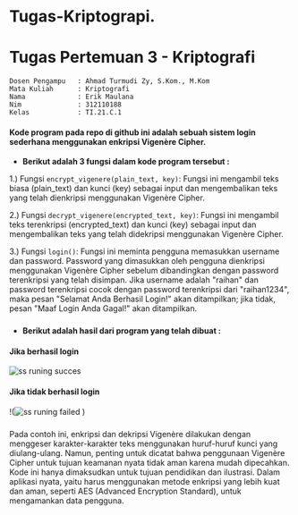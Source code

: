 # Tugas-Kriptograpi.
# Tugas Pertemuan 3 - Kriptografi
```
Dosen Pengampu   : Ahmad Turmudi Zy, S.Kom., M.Kom
Mata Kuliah      : Kriptografi
Nama             : Erik Maulana
Nim              : 312110188
Kelas            : TI.21.C.1
```
#### Kode program pada repo di github ini adalah sebuah sistem login sederhana menggunakan enkripsi Vigenère Cipher.
* **Berikut adalah 3 fungsi dalam kode program tersebut :**

1.) Fungsi `encrypt_vigenere(plain_text, key)`: Fungsi ini mengambil teks biasa (plain_text) dan kunci (key) sebagai input dan mengembalikan teks yang telah dienkripsi menggunakan Vigenère Cipher.

2.) Fungsi `decrypt_vigenere(encrypted_text, key)`: Fungsi ini mengambil teks terenkripsi (encrypted_text) dan kunci (key) sebagai input dan mengembalikan teks yang telah didekripsi menggunakan Vigenère Cipher.

3.) Fungsi `login()`: Fungsi ini meminta pengguna memasukkan username dan password. Password yang dimasukkan oleh pengguna dienkripsi menggunakan Vigenère Cipher sebelum dibandingkan dengan password terenkripsi yang telah disimpan. Jika username adalah "raihan" dan password terenkripsi cocok dengan password terenkripsi dari "raihan1234", maka pesan "Selamat Anda Berhasil Login!" akan ditampilkan; jika tidak, pesan "Maaf Login Anda Gagal!" akan ditampilkan.
###

* **Berikut adalah hasil dari program yang telah dibuat :**
#### Jika berhasil login
![ss runing succes](https://github.com/ragna999/Tugas-Kriptograpi./assets/92783916/2e09f257-49e6-4405-b661-6ab5a53e75b8)

#### Jika tidak berhasil login
!(![ss runing failed](https://github.com/ragna999/Tugas-Kriptograpi./assets/92783916/ea3b7e08-65c0-4152-8da9-bd789c52beeb)
)



###
Pada contoh ini, enkripsi dan dekripsi Vigenère dilakukan dengan menggeser karakter-karakter teks menggunakan huruf-huruf kunci yang diulang-ulang. Namun, penting untuk dicatat bahwa penggunaan Vigenère Cipher untuk tujuan keamanan nyata tidak aman karena mudah dipecahkan. Kode ini hanya dimaksudkan untuk tujuan pendidikan dan ilustrasi. Dalam aplikasi nyata, yaitu harus menggunakan metode enkripsi yang lebih kuat dan aman, seperti AES (Advanced Encryption Standard), untuk mengamankan data pengguna.
